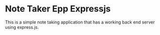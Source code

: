 # Note Taker Epp Expressjs

This is a simple note taking application that has a working back end server using express.js.
